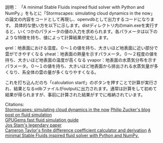 説明：
「A minimal Stable Fluids inspired fluid solver with Python and NumPy.」をもとに「Stormscapes: simulating cloud dynamics in the now」の論文の内容をコードとして再現し、openvdbとして出力するコードになります。
具体的な使い方を以下に示します。distディレクトリ内のmain.exeを実行すると、いくつかのパラメータの値の入力を求められます。各パラメータは以下のような特徴を持ち、値によって計算結果が変化します。

φrel：地表面における湿度。０～１の値を持ち、大きいほど地表面に近い部分で雲ができやすくなる
γheat：地表面の熱量を示すパラメータ。０～２程度の値を持ち、大きいほど地表面の温度が高くなる
γvapor：地表面の水蒸気分布を示すパラメータ。０～１の値を持ち、大きいほど地表面から排出される水蒸気量が多くなり、系全体の雲の量が多くなりやすくなる。

これを打ち込んだのち「calculation start!」のボタンを押すことで計算が実行され、結果となるvdbファイルがoutputに出力されます。通常は計算をして初めて結果が得られますが、事前に計算された結果がすでに格納されています。

Citations:\
[Stormscapes: simulating cloud dynamics in the now](https://dl.acm.org/doi/10.1145/3414685.3417801)
[Philip Zucker's blog post on fluid simulation](http://www.philipzucker.com/annihilating-my-friend-will-with-a-python-fluid-simulation-like-the-cur-he-is/)\
[GPUGems fast fluid simulation guide](http://developer.download.nvidia.com/books/HTML/gpugems/gpugems_ch38.html)\
[Jos Stam's legendary paper](https://d2f99xq7vri1nk.cloudfront.net/legacy_app_files/pdf/ns.pdf)\
[Cameron Taylor's finite difference coefficient calculator and derivation](http://web.media.mit.edu/~crtaylor/calculator.html)
[A minimal Stable Fluids inspired fluid solver with Python and NumPy.](https://github.com/GregTJ/stable-fluids)
